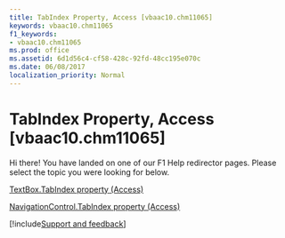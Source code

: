 ```yaml
---
title: TabIndex Property, Access [vbaac10.chm11065]
keywords: vbaac10.chm11065
f1_keywords:
- vbaac10.chm11065
ms.prod: office
ms.assetid: 6d1d56c4-cf58-428c-92fd-48cc195e070c
ms.date: 06/08/2017
localization_priority: Normal
---
```



# TabIndex Property, Access [vbaac10.chm11065]

Hi there! You have landed on one of our F1 Help redirector pages. Please select the topic you were looking for below.

[TextBox.TabIndex property (Access)](http://msdn.microsoft.com/library/d52e0839-e0aa-1b67-b075-115ad7b2f774%28Office.15%29.aspx)

[NavigationControl.TabIndex property (Access)](http://msdn.microsoft.com/library/2fc2511e-5a92-7039-cfec-2556b3384fb7%28Office.15%29.aspx)

[!include[Support and feedback](~/includes/feedback-boilerplate.md)]
